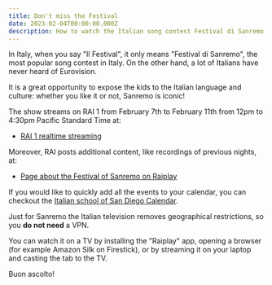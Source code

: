 ```yaml
---
title: Don't miss the Festival
date: 2023-02-04T00:00:00.000Z
description: How to watch the Italian song contest Festival di Sanremo
---
```


In Italy, when you say "Il Festival", it only means "Festival di Sanremo", the most popular song contest in Italy. On the other hand, a lot of Italians have never heard of Eurovision.

It is a great opportunity to expose the kids to the Italian language and culture: whether you like it or not, Sanremo is iconic!

The show streams on RAI 1 from February 7th to February 11th from 12pm to 4:30pm Pacific Standard Time at:

* [RAI 1 realtime streaming](https://www.raiplay.it/dirette/rai1)

Moreover, RAI posts additional content, like recordings of previous nights, at:

* [Page about the Festival of Sanremo on Raiplay](https://www.rai.it/programmi/sanremo/)

If you would like to quickly add all the events to your calendar, you can checkout the [Italian school of San Diego Calendar](https://www.italianschoolsd.com/calendar/).

Just for Sanremo the Italian television removes geographical restrictions, so you **do not need** a VPN.

You can watch it on a TV by installing the "Raiplay" app, opening a browser (for example Amazon Silk on Firestick), or by streaming it on your laptop and casting the tab to the TV.

Buon ascolto!
